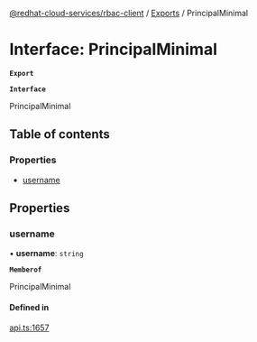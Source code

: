 [@redhat-cloud-services/rbac-client](../README.md) / [Exports](../modules.md) / PrincipalMinimal

# Interface: PrincipalMinimal

**`Export`**

**`Interface`**

PrincipalMinimal

## Table of contents

### Properties

- [username](PrincipalMinimal.md#username)

## Properties

### username

• **username**: `string`

**`Memberof`**

PrincipalMinimal

#### Defined in

[api.ts:1657](https://github.com/mkholjuraev/javascript-clients/blob/master/packages/rbac/api.ts#L1657)
